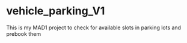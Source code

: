 # vehicle_parking_V1
This is my MAD1 project to check for available slots in parking lots and prebook them
